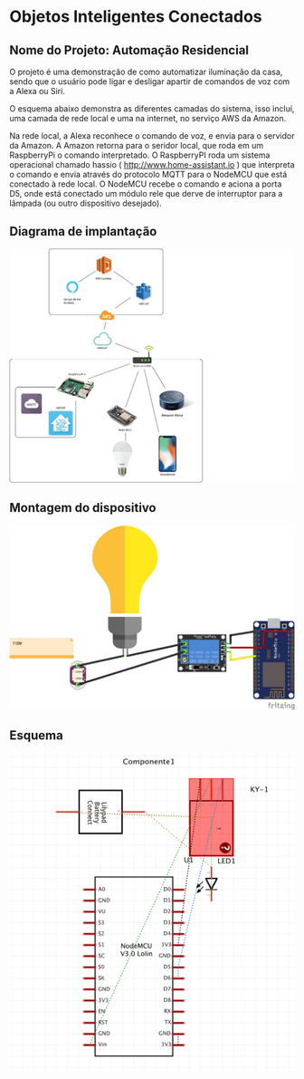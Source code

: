 # Objetos Inteligentes Conectados


## Nome do Projeto: Automação Residencial

O projeto é uma demonstração de como automatizar iluminação da casa, sendo que o usuário pode ligar e desligar apartir de comandos de voz com a Alexa ou Siri.

O esquema abaixo demonstra as diferentes camadas do sistema, isso incluí, uma camada de rede local e uma na internet, no serviço AWS da Amazon.


Na rede local, a Alexa reconhece o comando de voz, e envia para o servidor da Amazon.
A Amazon retorna para o seridor local, que roda em um RaspberryPi o comando interpretado.
O RaspberryPI roda um sistema operacional chamado hassio ( http://www.home-assistant.io ) que interpreta o comando e envia através do protocolo MQTT para o NodeMCU que está conectado à rede local.
O NodeMCU recebe o comando e aciona a porta D5, onde está conectado um módulo rele que derve de interruptor para a lâmpada (ou outro dispositivo desejado).

## Diagrama de implantação

![](imp.jpeg)


## Montagem do dispositivo

![](montagem.jpeg)

## Esquema

![](Fritzing.jpeg)

